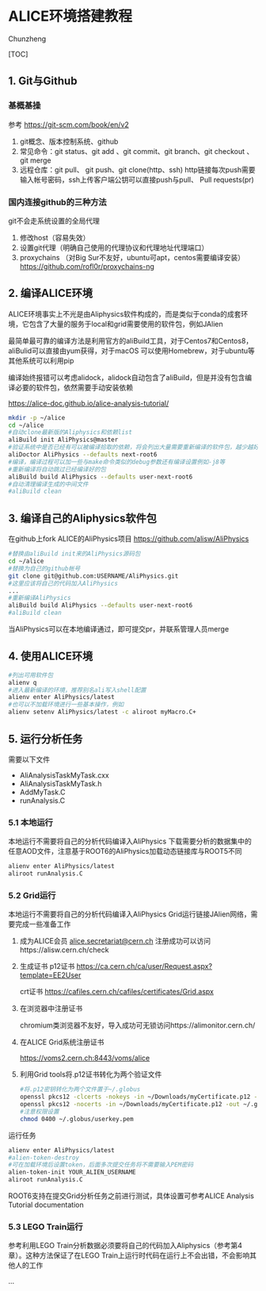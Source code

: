 # ALICE环境搭建教程

Chunzheng

[TOC]

## 1. Git与Github

###  基概基操

参考 https://git-scm.com/book/en/v2

1. git概念、版本控制系统、github
2. 常见命令：git status、git add 、git commit、git branch、git checkout 、git merge
3. 远程仓库：git pull、 git push、git clone(http、ssh) http链接每次push需要输入帐号密码，ssh上传客户端公钥可以直接push与pull、 Pull requests(pr)

###  国内连接github的三种方法

git不会走系统设置的全局代理

1. 修改host（容易失效）
2. 设置git代理（明确自己使用的代理协议和代理地址代理端口）
3. proxychains （对Big Sur不友好，ubuntu可apt，centos需要编译安装）https://github.com/rofl0r/proxychains-ng


## 2. 编译ALICE环境
ALICE环境事实上不光是由Aliphysics软件构成的，而是类似于conda的成套环境，它包含了大量的服务于local和grid需要使用的软件包，例如JAlien

最简单最可靠的编译方法是利用官方的aliBuild工具，对于Centos7和Centos8，aliBulid可以直接由yum获得，对于macOS 可以使用Homebrew，对于ubuntu等其他系统可以利用pip

编译始终报错可以考虑alidock，alidock自动包含了aliBuild，但是并没有包含编译必要的软件包，依然需要手动安装依赖

https://alice-doc.github.io/alice-analysis-tutorial/

```bash
mkdir -p ~/alice
cd ~/alice
#自动clone最新版的Aliphysics和依赖list
aliBuild init AliPhysics@master
#验证系统中是否已经有可以被编译拾取的依赖，将会列出大量需要重新编译的软件包，越少越好，列出的数量太多需要yum/apt update以及预先安装一些依赖
aliDoctor AliPhysics --defaults next-root6
#编译，编译过程可以加一些与make命令类似的debug参数还有编译设置例如-j8等
#重新编译将自动跳过已经编译好的包
aliBuild build AliPhysics --defaults user-next-root6
#自动清理编译生成的中间文件
#aliBuild clean

```


## 3. 编译自己的Aliphysics软件包

在github上fork ALICE的AliPhysics项目 https://github.com/alisw/AliPhysics
```bash
#替换由aliBuild init来的AliPhysics源码包
cd ~/alice
#替换为自己的github帐号
git clone git@github.com:USERNAME/AliPhysics.git
#这里应该将自己的代码加入AliPhysics
...
#重新编译AliPhysics
aliBuild build AliPhysics --defaults user-next-root6
#aliBuild clean
```
当AliPhysics可以在本地编译通过，即可提交pr，并联系管理人员merge

## 4. 使用ALICE环境
```bash
#列出可用软件包
alienv q
#进入最新编译的环境，推荐别名ali写入shell配置
alienv enter AliPhysics/latest
#也可以不加载环境进行一些基本操作，例如
alienv setenv AliPhysics/latest -c aliroot myMacro.C+
```

## 5. 运行分析任务
需要以下文件
- AliAnalysisTaskMyTask.cxx
- AliAnalysisTaskMyTask.h
- AddMyTask.C
- runAnalysis.C
### 5.1 本地运行
本地运行不需要将自己的分析代码编译入AliPhysics
下载需要分析的数据集中的任意AOD文件，注意基于ROOT6的AliPhysics加载动态链接库与ROOT5不同

```bash
alienv enter AliPhysics/latest
aliroot runAnalysis.C
```
### 5.2 Grid运行

本地运行不需要将自己的分析代码编译入AliPhysics
Grid运行链接JAlien网络，需要完成一些准备工作

1. 成为ALICE会员
    alice.secretariat@cern.ch
    注册成功可以访问https://alisw.cern.ch/check

2. 生成证书
    p12证书 https://ca.cern.ch/ca/user/Request.aspx?template=EE2User

    crt证书 https://cafiles.cern.ch/cafiles/certificates/Grid.aspx
    
3. 在浏览器中注册证书

   chromium类浏览器不友好，导入成功可无锁访问https://alimonitor.cern.ch/

4. 在ALICE Grid系统注册证书

   https://voms2.cern.ch:8443/voms/alice

5. 利用Grid tools将.p12证书转化为两个验证文件

   ```bash
   #将.p12密钥转化为两个文件置于~/.globus
   openssl pkcs12 -clcerts -nokeys -in ~/Downloads/myCertificate.p12 -out ~/.globus/usercert.pem
   openssl pkcs12 -nocerts -in ~/Downloads/myCertificate.p12 -out ~/.globus/userkey.pem
   #注意权限设置
   chmod 0400 ~/.globus/userkey.pem
   ```

运行任务
```bash
alienv enter AliPhysics/latest
#alien-token-destroy
#可在加载环境后设置token，后面多次提交任务将不需要输入PEM密码
alien-token-init YOUR_ALIEN_USERNAME
aliroot runAnalysis.C
```
ROOT6支持在提交Grid分析任务之前进行测试，具体设置可参考ALICE Analysis Tutorial documentation

### 5.3 LEGO Train运行

参考利用LEGO Train分析数据必须要将自己的代码加入Aliphysics（参考第4章）。这种方法保证了在LEGO Train上运行时代码在运行上不会出错，不会影响其他人的工作

...
